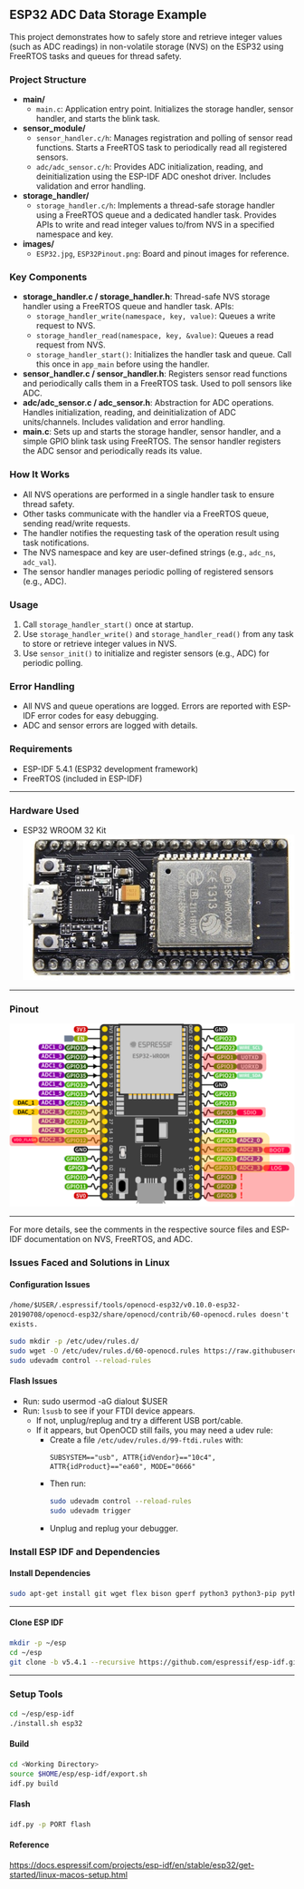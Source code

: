 ## ESP32 ADC Data Storage Example

This project demonstrates how to safely store and retrieve integer values (such as ADC readings) in non-volatile storage (NVS) on the ESP32 using FreeRTOS tasks and queues for thread safety.

### Project Structure

- **main/**
  - `main.c`: Application entry point. Initializes the storage handler, sensor handler, and starts the blink task.
- **sensor_module/**
  - `sensor_handler.c/h`: Manages registration and polling of sensor read functions. Starts a FreeRTOS task to periodically read all registered sensors.
  - `adc/adc_sensor.c/h`: Provides ADC initialization, reading, and deinitialization using the ESP-IDF ADC oneshot driver. Includes validation and error handling.
- **storage_handler/**
  - `storage_handler.c/h`: Implements a thread-safe storage handler using a FreeRTOS queue and a dedicated handler task. Provides APIs to write and read integer values to/from NVS in a specified namespace and key.
- **images/**
  - `ESP32.jpg`, `ESP32Pinout.png`: Board and pinout images for reference.

### Key Components

- **storage_handler.c / storage_handler.h**: Thread-safe NVS storage handler using a FreeRTOS queue and handler task. APIs:
    - `storage_handler_write(namespace, key, value)`: Queues a write request to NVS.
    - `storage_handler_read(namespace, key, &value)`: Queues a read request from NVS.
    - `storage_handler_start()`: Initializes the handler task and queue. Call this once in `app_main` before using the handler.
- **sensor_handler.c / sensor_handler.h**: Registers sensor read functions and periodically calls them in a FreeRTOS task. Used to poll sensors like ADC.
- **adc/adc_sensor.c / adc_sensor.h**: Abstraction for ADC operations. Handles initialization, reading, and deinitialization of ADC units/channels. Includes validation and error handling.
- **main.c**: Sets up and starts the storage handler, sensor handler, and a simple GPIO blink task using FreeRTOS. The sensor handler registers the ADC sensor and periodically reads its value.

### How It Works

- All NVS operations are performed in a single handler task to ensure thread safety.
- Other tasks communicate with the handler via a FreeRTOS queue, sending read/write requests.
- The handler notifies the requesting task of the operation result using task notifications.
- The NVS namespace and key are user-defined strings (e.g., `adc_ns`, `adc_val`).
- The sensor handler manages periodic polling of registered sensors (e.g., ADC).

### Usage

1. Call `storage_handler_start()` once at startup.
2. Use `storage_handler_write()` and `storage_handler_read()` from any task to store or retrieve integer values in NVS.
3. Use `sensor_init()` to initialize and register sensors (e.g., ADC) for periodic polling.

### Error Handling

- All NVS and queue operations are logged. Errors are reported with ESP-IDF error codes for easy debugging.
- ADC and sensor errors are logged with details.

### Requirements

- ESP-IDF 5.4.1 (ESP32 development framework)
- FreeRTOS (included in ESP-IDF)

---

### Hardware Used

- ESP32 WROOM 32 Kit
![ESP32 WROOM](images/ESP32.jpg)

---

### Pinout

![ESP32 WROOM Pinout](images/ESP32Pinout.png)

---
For more details, see the comments in the respective source files and ESP-IDF documentation on NVS, FreeRTOS, and ADC.

### Issues Faced and Solutions in Linux

#### Configuration Issues
  ```/home/$USER/.espressif/tools/openocd-esp32/v0.10.0-esp32-20190708/openocd-esp32/share/openocd/contrib/60-openocd.rules doesn't exists.```

  ```bash
  sudo mkdir -p /etc/udev/rules.d/
  sudo wget -O /etc/udev/rules.d/60-openocd.rules https://raw.githubusercontent.com/espressif/openocd-esp32/master/contrib/60-openocd.rules
  sudo udevadm control --reload-rules
  ```
#### Flash Issues
- Run: sudo usermod -aG dialout $USER
- Run: `lsusb` to see if your FTDI device appears.
  - If not, unplug/replug and try a different USB port/cable.
  - If it appears, but OpenOCD still fails, you may need a udev rule:
    - Create a file `/etc/udev/rules.d/99-ftdi.rules` with:
      ```
      SUBSYSTEM=="usb", ATTR{idVendor}=="10c4", ATTR{idProduct}=="ea60", MODE="0666"
      ```
    - Then run:
      ```bash
      sudo udevadm control --reload-rules
      sudo udevadm trigger
      ```
    - Unplug and replug your debugger.

### Install ESP IDF and Dependencies

#### Install Dependencies
``` bash 
sudo apt-get install git wget flex bison gperf python3 python3-pip python3-venv cmake ninja-build ccache libffi-dev libssl-dev dfu-util libusb-1.0-0
```
---
#### Clone ESP IDF
``` bash
mkdir -p ~/esp
cd ~/esp
git clone -b v5.4.1 --recursive https://github.com/espressif/esp-idf.git
```
---

### Setup Tools

``` bash
cd ~/esp/esp-idf
./install.sh esp32
```

#### Build

``` bash
cd <Working Directory>
source $HOME/esp/esp-idf/export.sh
idf.py build
```

#### Flash

``` bash
idf.py -p PORT flash
```

#### Reference
https://docs.espressif.com/projects/esp-idf/en/stable/esp32/get-started/linux-macos-setup.html